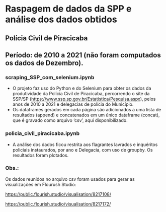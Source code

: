 # Raspagem de dados da SPP e análise dos dados obtidos
## Polícia Civil de Piracicaba
## Período: de 2010 a 2021 (não foram computados os dados de Dezembro).

### scraping_SSP_com_selenium.ipynb
- O projeto faz uso do Python e do Selenium para obter os dados da produtividade da Polícia Civil de Piracicaba, percorrendo o site da SSP/SP (https://www.ssp.sp.gov.br/Estatistica/Pesquisa.aspx), pelos anos de 2010 a 2021 e delegacias de polícia do Município.
- Os dataframes gerados em cada página são adicionados a uma lista de resultados (append) e concatenados em um único dataframe (concat), que é gravado como arquivo ‘csv’, aqui disponibilizado.

### policia_civil_piracicaba.ipynb
- A análise dos dados ficou restrita aos flagrantes lavrados e inquéritos policiais instaurados, por ano e Delegacia, com uso de groupby. Os resultados foram plotados. 

### Obs.: 
Os dados reunidos no arquivo csv foram usados para gerar as visualizações em Flourush Studio:

https://public.flourish.studio/visualisation/8217108/

<div class="flourish-embed flourish-hierarchy" data-src="visualisation/8217108"><script src="https://public.flourish.studio/resources/embed.js"></script></div>

https://public.flourish.studio/visualisation/8217172/

<div class="flourish-embed flourish-hierarchy" data-src="visualisation/8217172"><script src="https://public.flourish.studio/resources/embed.js"></script></div>
